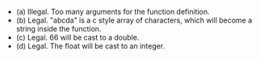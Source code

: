 - (a) Illegal. Too many arguments for the function definition.
- (b) Legal. "abcda" is a c style array of characters, which will become a string inside the function.
- (c) Legal. 66 will be cast to a double.
- (d) Legal. The float will be cast to an integer.